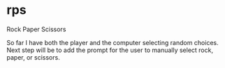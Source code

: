 # rps
Rock Paper Scissors

So far I have both the player and the computer selecting random choices. Next step will be to add the prompt for the user to manually select rock, paper, or scissors.

